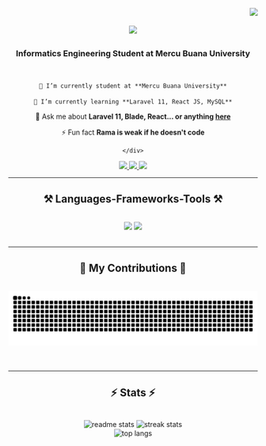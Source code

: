 <img
  align="right"
  src="https://visitor-badge.laobi.icu/badge?page_id=ramaboy13.ramaboy13"
/>

<h1 align="center">
  <img
    src="https://readme-typing-svg.herokuapp.com/?font=Righteous&size=35&center=true&vCenter=true&width=500&height=70&duration=4000&lines=Hi+There!+👋;+I'm+Barito+Surya+Ramadhani!;"
  />
</h1>

<h3 align="center">
  Informatics Engineering Student at Mercu Buana University
</h3>

<br />

<div align="center">
 
    🔭 I’m currently student at **Mercu Buana University**
    
    🌱 I’m currently learning **Laravel 11, React JS, MySQL**
   
   💬 Ask me about **Laravel 11, Blade, React... or anything [here](https://github.com/ramaboy13/ramaboy13/issues)**
   
   ⚡ Fun fact **Rama is weak if he doesn't code**
   
    </div>

<div align="center">
  <a href="mailto:baritosurya13@gmail.com">
    <img
      src="https://img.shields.io/badge/Gmail-333333?style=for-the-badge&logo=gmail&logoColor=red"
    />
  </a>
  <a
    href="https://www.linkedin.com/in/barito-surya-ramadhani-7a4942257/"
    target="_blank"
  >
    <img
      src="https://img.shields.io/badge/LinkedIn-0077B5?style=for-the-badge&logo=linkedin&logoColor=white"
      target="_blank"
    />
  </a>
  <a href="https://ramaboy13.github.io/LandingPage_Sederhana/" target="_blank">
    <img
      src="https://img.shields.io/badge/Portfolio-FF5722?style=for-the-badge&logo=todoist&logoColor=white"
      target="_blank"
    />
  </a>
</div>

<hr />

<h2 align="center">⚒️ Languages-Frameworks-Tools ⚒️</h2>
<br />
<div align="center">
  <img
    src="https://skillicons.dev/icons?i=react,bootstrap,flutter,html,css,vscode,github,figma,tailwind,git"
  />
  <img
    src="https://skillicons.dev/icons?i=nodejs,python,javascript,c,java,nextjs,mysql"
  /><br />
</div>

<br />
<hr />

<div align="center">
  <h2>🐍 My Contributions 🐍</h2>
  <br />
  <img
    alt="snake eating my contributions"
    src="https://raw.githubusercontent.com/ramaboy13/ramaboy13/output/github-contribution-grid-snake.svg"
  />
  <br /><br /><br />
</div>

<hr />

<h2 align="center">⚡ Stats ⚡</h2>
<br />
<div align="center">
  <img
    width="390"
    src="https://github-readme-stats.vercel.app/api?username=ramaboy13&count_private=true&show_icons=true&theme=react&rank_icon=github&border_radius=10"
    alt="readme stats"
  />
  <img
    width="390"
    src="https://streak-stats.demolab.com?user=ramaboy13"
    alt="streak stats"
  />
  <br />
  <img
    width="325"
    align="center"
    src="https://github-readme-stats.vercel.app/api/top-langs/?username=ramaboy13&hide=HTML&langs_count=8&layout=compact&theme=react&border_radius=10&size_weight=0.5&count_weight=0.5&exclude_repo=github-readme-stats"
    alt="top langs"
  />
</div>

<br /><br />
